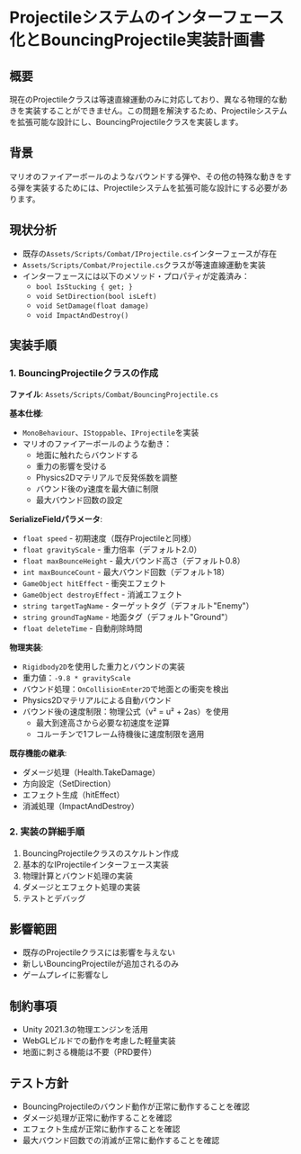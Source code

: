 # Projectileシステムのインターフェース化とBouncingProjectile実装計画書

## 概要
現在のProjectileクラスは等速直線運動のみに対応しており、異なる物理的な動きを実装することができません。この問題を解決するため、Projectileシステムを拡張可能な設計にし、BouncingProjectileクラスを実装します。

## 背景
マリオのファイアーボールのようなバウンドする弾や、その他の特殊な動きをする弾を実装するためには、Projectileシステムを拡張可能な設計にする必要があります。

## 現状分析
- 既存の`Assets/Scripts/Combat/IProjectile.cs`インターフェースが存在
- `Assets/Scripts/Combat/Projectile.cs`クラスが等速直線運動を実装
- インターフェースには以下のメソッド・プロパティが定義済み：
  - `bool IsStucking { get; }`
  - `void SetDirection(bool isLeft)`
  - `void SetDamage(float damage)`
  - `void ImpactAndDestroy()`

## 実装手順

### 1. BouncingProjectileクラスの作成
**ファイル**: `Assets/Scripts/Combat/BouncingProjectile.cs`

**基本仕様**:
- `MonoBehaviour`、`IStoppable`、`IProjectile`を実装
- マリオのファイアーボールのような動き：
  - 地面に触れたらバウンドする
  - 重力の影響を受ける
  - Physics2Dマテリアルで反発係数を調整
  - バウンド後のy速度を最大値に制限
  - 最大バウンド回数の設定

**SerializeFieldパラメータ**:
- `float speed` - 初期速度（既存Projectileと同様）
- `float gravityScale` - 重力倍率（デフォルト2.0）
- `float maxBounceHeight` - 最大バウンド高さ（デフォルト0.8）
- `int maxBounceCount` - 最大バウンド回数（デフォルト18）
- `GameObject hitEffect` - 衝突エフェクト
- `GameObject destroyEffect` - 消滅エフェクト
- `string targetTagName` - ターゲットタグ（デフォルト"Enemy"）
- `string groundTagName` - 地面タグ（デフォルト"Ground"）
- `float deleteTime` - 自動削除時間

**物理実装**:
- `Rigidbody2D`を使用した重力とバウンドの実装
- 重力値：`-9.8 * gravityScale`
- バウンド処理：`OnCollisionEnter2D`で地面との衝突を検出
- Physics2Dマテリアルによる自動バウンド
- バウンド後の速度制限：物理公式（v² = u² + 2as）を使用
  - 最大到達高さから必要な初速度を逆算
  - コルーチンで1フレーム待機後に速度制限を適用

**既存機能の継承**:
- ダメージ処理（Health.TakeDamage）
- 方向設定（SetDirection）
- エフェクト生成（hitEffect）
- 消滅処理（ImpactAndDestroy）

### 2. 実装の詳細手順
1. BouncingProjectileクラスのスケルトン作成
2. 基本的なIProjectileインターフェース実装
3. 物理計算とバウンド処理の実装
4. ダメージとエフェクト処理の実装
5. テストとデバッグ

## 影響範囲
- 既存のProjectileクラスには影響を与えない
- 新しいBouncingProjectileが追加されるのみ
- ゲームプレイに影響なし

## 制約事項
- Unity 2021.3の物理エンジンを活用
- WebGLビルドでの動作を考慮した軽量実装
- 地面に刺さる機能は不要（PRD要件）

## テスト方針
- BouncingProjectileのバウンド動作が正常に動作することを確認
- ダメージ処理が正常に動作することを確認
- エフェクト生成が正常に動作することを確認
- 最大バウンド回数での消滅が正常に動作することを確認